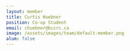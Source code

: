 ```yaml
---
layout: member
title: Curtis Huebner
position: Co-op Student
email: chuebner@bccrc.ca
image: /assets/images/team/default-member.png
alum: false
---
```

